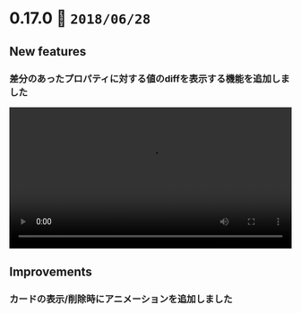 0.17.0   :calendar: `2018/06/28` 
===============================

## New features

### 差分のあったプロパティに対する値のdiffを表示する機能を追加しました

<video controls src="https://dl.dropboxusercontent.com/s/nkamcqgsymjgvs7/0.17.0-1.mp4" type="video/mp4" width="100%"></video>


## Improvements

### カードの表示/削除時にアニメーションを追加しました

